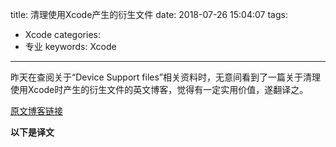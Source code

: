title: 清理使用Xcode产生的衍生文件
date: 2018-07-26 15:04:07
tags: 
- Xcode
categories: 
- 专业
keywords: Xcode

---

昨天在查阅关于“Device Support files”相关资料时，无意间看到了一篇关于清理使用Xcode时产生的衍生文件的英文博客，觉得有一定实用价值，遂翻译之。

[原文博客链接](http://ajithrnayak.com/post/95441624221/xcode-users-can-free-up-space-on-your-mac)

**以下是译文**

